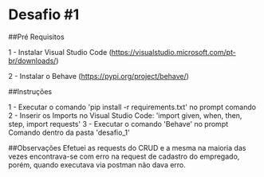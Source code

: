 # Desafio #1

##Pré Requisitos

1 - Instalar Visual Studio Code (https://visualstudio.microsoft.com/pt-br/downloads/)

2 - Instalar o Behave (https://pypi.org/project/behave/)

##Instruções

1 - Executar o comando 'pip install -r requirements.txt' no prompt comando
2 - Inserir os Imports no Visual Studio Code: 'import given, when, then, step, import requests'
3 - Executar o comando 'Behave' no prompt Comando dentro da pasta 'desafio_1'


##Observações
Efetuei as requests do CRUD e a mesma na maioria das vezes encontrava-se com erro na request de cadastro do empregado, porém, quando executava via postman não dava erro.
